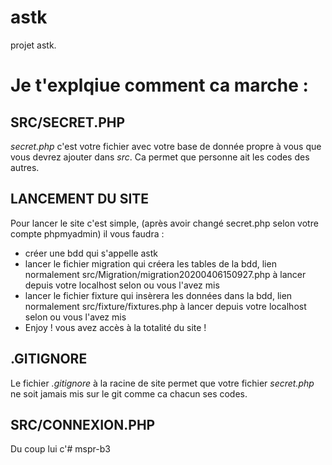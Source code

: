 # astk
projet astk.

# Je t'explqiue comment ca marche :

## SRC/SECRET.PHP
*secret.php* c'est votre fichier avec votre base de donnée propre à vous que vous devrez ajouter dans *src*.
Ca permet que personne ait les codes des autres.

## LANCEMENT DU SITE
Pour lancer le site c'est simple, (après avoir changé secret.php selon votre compte phpmyadmin) il vous faudra :
- créer une bdd qui s'appelle astk
- lancer le fichier migration qui créera les tables de la bdd, lien normalement src/Migration/migration20200406150927.php à lancer depuis votre localhost selon ou vous l'avez mis
- lancer le fichier fixture qui insèrera les données dans la bdd, lien normalement src/fixture/fixtures.php à lancer depuis votre localhost selon ou vous l'avez mis
- Enjoy ! vous avez accès à la totalité du site !

## .GITIGNORE
Le fichier *.gitignore* à la racine de site permet que votre fichier *secret.php* ne soit jamais mis sur le git comme ca chacun ses codes.

## SRC/CONNEXION.PHP
Du coup lui c'#   m s p r - b 3  
 